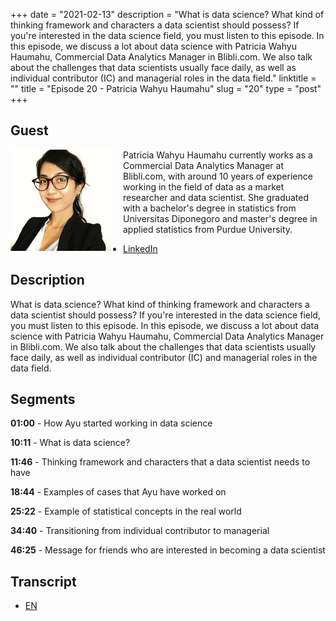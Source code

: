 +++
date = "2021-02-13"
description = "What is data science? What kind of thinking framework and characters a data scientist should possess? If you're interested in the data science field, you must listen to this episode. In this episode, we discuss a lot about data science with Patricia Wahyu Haumahu, Commercial Data Analytics Manager in Blibli.com. We also talk about the challenges that data scientists usually face daily, as well as individual contributor (IC) and managerial roles in the data field."
linktitle = ""
title = "Episode 20 - Patricia Wahyu Haumahu"
slug = "20"
type = "post"
+++

## Guest

<img style="float: left; width: 160px; margin-right: 20px;" src="/img/ep20.jpg">

Patricia Wahyu Haumahu currently works as a Commercial Data Analytics Manager at Blibli.com, with around 10 years of experience working in the field of data as a market researcher and data scientist. She graduated with a bachelor's degree in statistics from Universitas Diponegoro and master's degree in applied statistics from Purdue University.

- [LinkedIn](https://www.linkedin.com/in/patriciawahyu/)

## Description

What is data science? What kind of thinking framework and characters a data scientist should possess? If you're interested in the data science field, you must listen to this episode. In this episode, we discuss a lot about data science with Patricia Wahyu Haumahu, Commercial Data Analytics Manager in Blibli.com. We also talk about the challenges that data scientists usually face daily, as well as individual contributor (IC) and managerial roles in the data field.

<div class="audioplayer">
    <audio>
        <source src="https://anchor.fm/s/9cae1b8/podcast/play/26738287/https%3A%2F%2Fd3ctxlq1ktw2nl.cloudfront.net%2Fstaging%2F2021-1-15%2F76b05487-d384-650b-2e21-a350c13c86f2.mp3" rel="preload" as="audio">
    </audio>
</div>

## Segments

**01:00** - How Ayu started working in data science

**10:11** - What is data science?

**11:46** - Thinking framework and characters that a data scientist needs to have

**18:44** - Examples of cases that Ayu have worked on

**25:22** - Example of statistical concepts in the real world

**34:40** - Transitioning from individual contributor to managerial

**46:25** - Message for friends who are interested in becoming a data scientist

## Transcript

- [EN](transcript)
